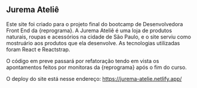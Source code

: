 ## Jurema Ateliê

Este site foi criado para o projeto final do bootcamp de Desenvolvedora Front End da {reprograma}.
A Jurema Ateliê é uma loja de produtos naturais, roupas e acessórios na cidade de São Paulo, e o site serviu como mostruário aos produtos que ela desenvolve. 
As tecnologias utilizadas foram React e Reactstrap.

O código em preve passará por refatoração tendo em vista os apontamentos feitos por monitoras da {reprograma} após o fim do curso.

O deploy do site está nesse endereço:
https://jurema-atelie.netlify.app/

